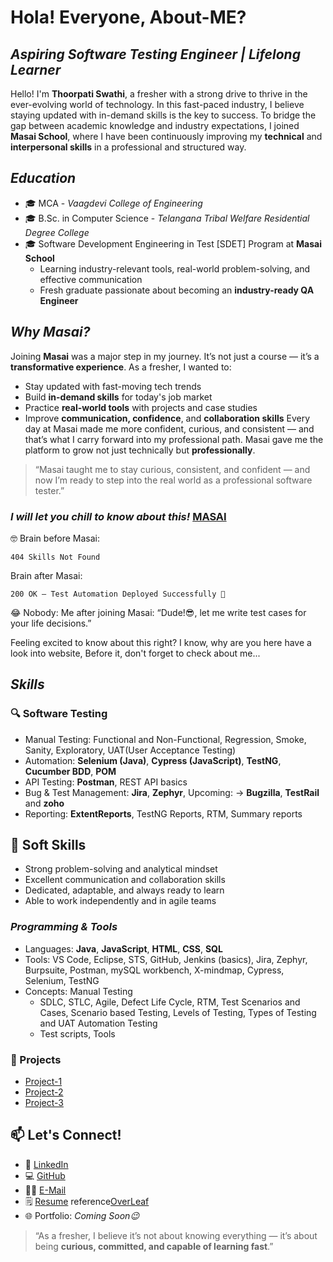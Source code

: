 # Hola! Everyone, About-ME?
## ***Aspiring Software Testing Engineer | Lifelong Learner***

Hello! I'm **Thoorpati Swathi**, a fresher with a strong drive to thrive in the ever-evolving world of technology. In this fast-paced industry, I believe staying updated with in-demand skills is the key to success. To bridge the gap between academic knowledge and industry expectations, I joined **Masai School**, where I have been continuously improving my **technical** and **interpersonal skills** in a professional and structured way.

## ***Education*** 
- 🎓 MCA - *Vaagdevi College of Engineering*
- 🎓 B.Sc. in Computer Science - *Telangana Tribal Welfare Residential Degree College*
- 🎓 Software Development Engineering in Test [SDET] Program at **Masai School**
    - Learning industry-relevant tools, real-world problem-solving, and effective communication
    - Fresh graduate passionate about becoming an **industry-ready QA Engineer**

##  ***Why Masai?***
Joining **Masai** was a major step in my journey. It’s not just a course — it’s a **transformative experience**.
As a fresher, I wanted to:
- Stay updated with fast-moving tech trends
- Build **in-demand skills** for today's job market
- Practice **real-world tools** with projects and case studies
- Improve **communication, confidence**, and **collaboration skills**
Every day at Masai made me more confident, curious, and consistent — and that’s what I carry forward into my professional path. Masai gave me the platform to grow not just technically but **professionally**.
> “Masai taught me to stay curious, consistent, and confident — and now I’m ready to step into the real world as a professional software tester.”

### ***I will let you chill to know about this!*** [MASAI](https://www.masaischool.com/)

🤓 Brain before Masai:

```404 Skills Not Found```

Brain after Masai:

```200 OK – Test Automation Deployed Successfully 🚀```

😂 Nobody:
Me after joining Masai:
“Dude!😎, let me write test cases for your life decisions.”

Feeling excited to know about this right? I know, why are you here have a look into website,
Before it, don't forget to check about me...


##  ***Skills***

### 🔍 Software Testing
- Manual Testing: Functional and Non-Functional, Regression, Smoke, Sanity, Exploratory, UAT(User Acceptance Testing)
- Automation: **Selenium (Java)**, **Cypress (JavaScript)**, **TestNG**, **Cucumber BDD**, **POM**
- API Testing: **Postman**, REST API basics
- Bug & Test Management: **Jira**, **Zephyr**, Upcoming: -> **Bugzilla**, **TestRail** and **zoho**
- Reporting: **ExtentReports**, TestNG Reports, RTM, Summary reports

## 🧠 Soft Skills

- Strong problem-solving and analytical mindset  
- Excellent communication and collaboration skills  
- Dedicated, adaptable, and always ready to learn  
- Able to work independently and in agile teams

###  ***Programming & Tools***
- Languages: **Java**, **JavaScript**, **HTML**, **CSS**, **SQL**
- Tools: VS Code, Eclipse, STS, GitHub, Jenkins (basics), Jira, Zephyr, Burpsuite, Postman, mySQL workbench, X-mindmap, Cypress, Selenium, TestNG
- Concepts:
  Manual Testing
  - SDLC, STLC, Agile, Defect Life Cycle, RTM, Test Scenarios and Cases, Scenario based Testing, Levels of Testing, Types of Testing and UAT
  Automation Testing
  - Test scripts, Tools

### 📁 Projects
- [Project-1](https://github.com/swathi-T3/Construct-Week-Project-1-Manual-Testing--BUG-HUNTERS--MASAI.git)
- [Project-2](https://github.com/swathi-T3/Build-Week-Project-2-Manual-Testing-TUTORIALS-NINJA---MASAI.git)
- [Project-3](https://github.com/swathi-T3/Build-Week-Project-3-MT-AT-CYPRESS-ORANGEHRM-MASAI-.git)


## 📫 Let's Connect!
- 💼 [LinkedIn](https://www.linkedin.com/in/thoorpati-swathi-41452525a)
- 💻 [GitHub](https://github.com/swathi-T3)
- 🧑‍💻 [E-Mail](swathithoorpati03@gmail.com)
- 🗒️ [Resume](https://in.docworkspace.com/d/sINjsguDBAfKkyMEG) reference[OverLeaf](https://www.overleaf.com/latex/templates/academic-cv-template/gmyytjmdbvdm)
- 🌐 Portfolio: *Coming Soon😉*

> “As a fresher, I believe it’s not about knowing everything — it’s about being **curious, committed, and capable of learning fast**.”

